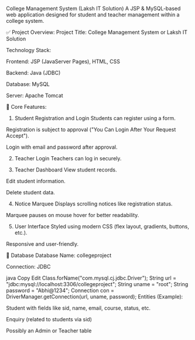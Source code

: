 College Management System (Laksh IT Solution)
A JSP & MySQL-based web application designed for student and teacher management within a college system.

✅ Project Overview:
Project Title:
College Management System or Laksh IT Solution

Technology Stack:

Frontend: JSP (JavaServer Pages), HTML, CSS

Backend: Java (JDBC)

Database: MySQL

Server: Apache Tomcat

🎯 Core Features:
1. Student Registration and Login
Students can register using a form.

Registration is subject to approval ("You Can Login After Your Request Accept").

Login with email and password after approval.

2. Teacher Login
Teachers can log in securely.

3. Teacher Dashboard
View student records.

Edit student information.

Delete student data.

4. Notice Marquee
Displays scrolling notices like registration status.

Marquee pauses on mouse hover for better readability.

5. User Interface
Styled using modern CSS (flex layout, gradients, buttons, etc.).

Responsive and user-friendly.

📁 Database
Database Name: collegeproject

Connection: JDBC

java
Copy
Edit
Class.forName("com.mysql.cj.jdbc.Driver");
String url = "jdbc:mysql://localhost:3306/collegeproject";
String uname = "root";
String password = "Abhi@1234";
Connection con = DriverManager.getConnection(url, uname, password);
Entities (Example):

Student with fields like sid, name, email, course, status, etc.

Enquiry (related to students via sid)

Possibly an Admin or Teacher table

